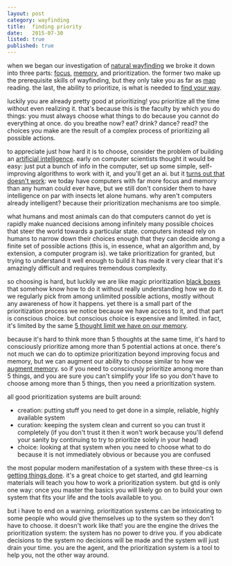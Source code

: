 ```yaml
---
layout: post
category: wayfinding
title:  finding priority
date:   2015-07-30
listed: true
published: true
---
```


when we began our investigation of [natural wayfinding](/wayfinding/natural-wayfinding.html) we broke it down into three parts: [focus](/wayfinding/finding-focus.html), [memory](/wayfinding/refinding-thoughts.html), and prioritization. the former two make up the prerequisite skills of wayfinding, but they only take you as far as [map](http://localhost:4000/mapmaking/map-making.html) reading. the last, the ability to prioritize, is what is needed to [find your way](/wayfinding/finding-your-way.html).

luckily you are already pretty good at prioritizing! you prioritize all the time without even realizing it. that's because this is the faculty by which you do things: you must always choose what things to do because you cannot do everything at once. do you breathe now? eat? drink? dance? read? the choices you make are the result of a complex process of prioritizing all possible actions.

to appreciate just how hard it is to choose, consider the problem of building an [artificial intelligence](https://en.wikipedia.org/wiki/Artificial_intelligence). early on computer scientists thought it would be easy: just put a bunch of info in the computer, set up some simple, self-improving algorithms to work with it, and you'll get an ai. but it [turns out that doesn't work](https://en.wikipedia.org/wiki/AI_winter): we today have computers with far more focus and memory than any human could ever have, but we still don't consider them to have intelligence on par with insects let alone humans. why aren't computers already intelligent? because their prioritization mechanisms are too simple.

what humans and most animals can do that computers cannot do yet is rapidly make nuanced decisions among infinitely many possible choices that steer the world towards a particular state. computers instead rely on humans to narrow down their choices enough that they can decide among a finite set of possible actions (this is, in essence, what an algorithm and, by extension, a computer program is). we take prioritization for granted, but trying to understand it well enough to build it has made it very clear that it's amazingly difficult and requires tremendous complexity.

so choosing is hard, but luckily we are like magic prioritization [black boxes](https://en.wikipedia.org/wiki/Black_box) that somehow know how to do it without really understanding how we do it. we regularly pick from among unlimited possible actions, mostly without any awareness of how it happens. yet there is a small part of the prioritization process we notice because we have access to it, and that part is conscious choice. but conscious choice is expensive and limited. in fact, it's limited by the same [5 thought limit we have on our memory](/wayfinding/refinding-optimizations.html).

because it's hard to think more than 5 thoughts at the same time, it's hard to consciously prioritize among more than 5 potential actions at once. there's not much we can do to optimize prioritization beyond improving focus and memory, but we can augment our ability to choose similar to how we [augment memory](/wayfinding/refinding-augmentations.html). so if you need to consciously prioritize among more than 5 things, and you are sure you can't simplify your life so you don't have to choose among more than 5 things, then you need a prioritization system.

all good prioritization systems are built around:

- creation: putting stuff you need to get done in a simple, reliable, highly available system
- curation: keeping the system clean and current so you can trust it completely (if you don't trust it then it won't work because you'll defend your sanity by continuing to try to prioritize solely in your head)
- choice: looking at that system when you need to choose what to do because it is not immediately obvious or because you are confused

the most popular modern manifestation of a system with these three-cs is [getting things done](http://gettingthingsdone.com/). it's a great choice to get started, and gtd learning materials will teach you how to work a prioritization system. but gtd is only one way: once you master the basics you will likely go on to build your own system that fits your life and the tools available to you.

but i have to end on a warning. prioritization systems can be intoxicating to some people who would give themselves up to the system so they don't have to choose. it doesn't work like that! you are the engine the drives the prioritization system: the system has no power to drive you. if you abdicate decisions to the system no decisions will be made and the system will just drain your time. you are the agent, and the prioritization system is a tool to help you, not the other way around.

